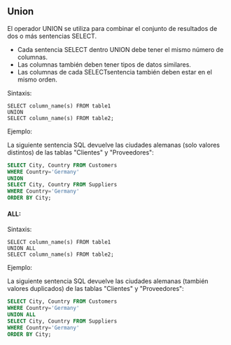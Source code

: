 ## Union

El operador UNION se utiliza para combinar el conjunto de resultados de dos o más sentencias SELECT.

- Cada sentencia SELECT dentro UNION debe tener el mismo número de columnas.
- Las columnas también deben tener tipos de datos similares.
- Las columnas de cada SELECTsentencia también deben estar en el mismo orden.
  
Sintaxis:

```ssh
SELECT column_name(s) FROM table1
UNION
SELECT column_name(s) FROM table2;
```

Ejemplo:

La siguiente sentencia SQL devuelve las ciudades alemanas (solo valores distintos) de las tablas "Clientes" y "Proveedores":

```sql
SELECT City, Country FROM Customers
WHERE Country='Germany'
UNION
SELECT City, Country FROM Suppliers
WHERE Country='Germany'
ORDER BY City;
```

#### ALL:

Sintaxis:

```ssh
SELECT column_name(s) FROM table1
UNION ALL
SELECT column_name(s) FROM table2;
```

Ejemplo:

La siguiente sentencia SQL devuelve las ciudades alemanas (también valores duplicados) de las tablas "Clientes" y "Proveedores":

```sql
SELECT City, Country FROM Customers
WHERE Country='Germany'
UNION ALL
SELECT City, Country FROM Suppliers
WHERE Country='Germany'
ORDER BY City;
```